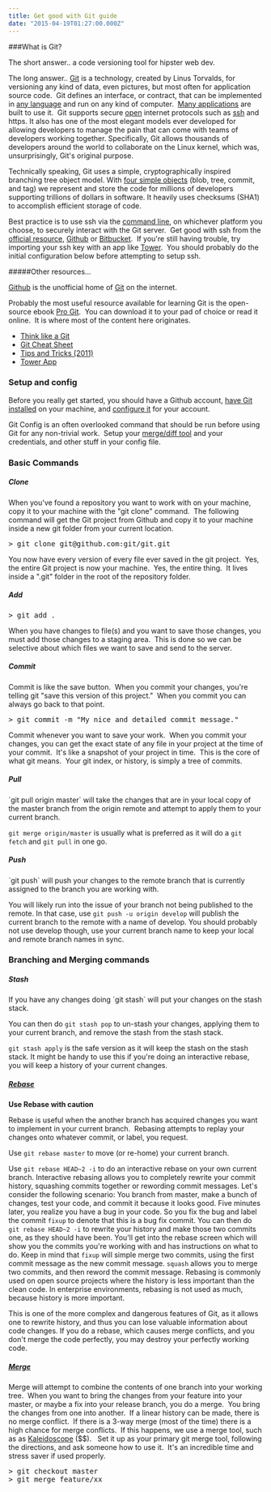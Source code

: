 ```yaml
---
title: Get good with Git guide
date: "2015-04-19T01:27:00.000Z"
---
```

###What is Git?

The short answer.. a code versioning tool for hipster web dev.  

The long answer.. <a href="http://git-scm.com" target="_blank">Git</a> is a technology, created by Linus Torvalds, for versioning any kind of data, even pictures, but most often for application source code.  Git defines an interface, or contract, that can be implemented in <a href="http://en.wikipedia.org/wiki/Git_(software)" target="_blank">any language</a> and run on any kind of computer.  <a href="http://git-scm.com/downloads/guis" target="_blank">Many applications</a> are built to use it.  Git supports secure <a href="http://en.wikipedia.org/wiki/Open_standard">open</a> internet protocols such as <a href="http://en.wikipedia.org/wiki/Secure_Shell" target="_blank">ssh</a> and https.  It also has one of the most elegant models ever developed for allowing developers to manage the pain that can come with teams of developers working together.  Specifically, Git allows thousands of developers around the world to collaborate on the Linux kernel, which was, unsurprisingly, Git's original purpose. 

Technically speaking, Git uses a simple, cryptographically inspired branching tree object model. With [four simple objects](http://schacon.github.io/gitbook/1_the_git_object_model.html) (blob, tree, commit, and tag) we represent and store the code for millions of developers supporting trillions of dollars in software. It heavily uses checksums (SHA1) to  accomplish efficient storage of code.

Best practice is to use ssh via the <a href="http://en.wikipedia.org/wiki/Shell_(computing)#Text_.28CLI.29_shells" target="_blank">command line</a>, on whichever platform you choose, to securely interact with the Git server.  Get good with ssh from the <a href="http://git-scm.com/book/en/v2/Git-on-the-Server-Generating-Your-SSH-Public-Key" target="_blank">official resource</a>, <a href="https://help.github.com/articles/generating-ssh-keys/" target="_blank">Github</a> or <a href="https://confluence.atlassian.com/display/BITBUCKET/Set+up+SSH+for+Git" target="_blank">Bitbucket</a>.  If you're still having trouble, try importing your ssh key with an app like <a href="http://www.git-tower.com/learn/ebook/command-line/advanced-topics/ssh-public-keys" target="_blank">Tower</a>.  You should probably do the initial configuration below before attempting to setup ssh.

#####Other resources...

<a href="https://github.com/" target="_blank">Github</a> is the unofficial home of <a href="https://github.com/git/git" target="_blank">Git</a> on the internet. 

Probably the most useful resource available for learning Git is the open-source ebook <span style="text-decoration: underline;"><a href="http://git-scm.com/book/en/v2" target="_blank">Pro Git</a></span>.  You can download it to your pad of choice or read it online.  It is where most of the content here originates.

* [Think like a Git](http://think-like-a-git.net/sections/rebase-from-the-ground-up/a-helpful-mnemonic-for-git-rebase-arguments.html)
* [Git Cheat Sheet](https://github.com/ArslanBilal/Git-Cheat-Sheet/blob/master/pdf/git-cheat-sheet.pdf)
* <a href="http://nuclearsquid.com/writings/git-tricks-tips-workflows/">Tips and Tricks (2011)</a></li>
* <a href="http://www.git-tower.com/">Tower App</a>

<h3>Setup and config</h3>
Before you really get started, you should have a Github account, <a href="http://git-scm.com/book/en/v2/Getting-Started-Installing-Git">have Git installed</a> on your machine, and <a href="http://git-scm.com/book/en/v2/Getting-Started-First-Time-Git-Setup">configure it</a> for your account.

Git Config is an often overlooked command that should be run before using Git for any non-trivial work.  Setup your [merge/diff tool](http://www.kaleidoscopeapp.com) and your credentials, and other stuff in your config file.
<h3>Basic Commands</h3>
<h5>Clone</h5>
When you've found a repository you want to work with on your machine, copy it to your machine with the "git clone" command.  The following command will get the Git project from Github and copy it to your machine inside a new git folder from your current location.
<pre>&gt; git clone git@github.com:git/git.git</pre>
You now have every version of every file ever saved in the git project.  Yes, the entire Git project is now your machine.  Yes, the entire thing.  It lives inside a ".git" folder in the root of the repository folder.
<h5>Add</h5>
<pre>&gt; git add .</pre>
When you have changes to file(s) and you want to save those changes, you must add those changes to a staging area.  This is done so we can be selective about which files we want to save and send to the server.
<h5>Commit</h5>
Commit is like the save button.  When you commit your changes, you're telling git "save this version of this project."  When you commit you can always go back to that point.
<pre>&gt; git commit -m "My nice and detailed commit message."</pre>
Commit whenever you want to save your work.  When you commit your changes, you can get the exact state of any file in your project at the time of your commit.  It's like a snapshot of your project in time.  This is the core of what git means.  Your git index, or history, is simply a tree of commits.
<h5>Pull</h5>
`git pull origin master` will take the changes that are in your local copy of the master branch from the origin remote and attempt to apply them to your current branch.

`git merge origin/master` is usually what is preferred as it will do a `git fetch` and `git pull` in one go.  
<h5>Push</h5>
`git push` will push your changes to the remote branch that is currently assigned to the branch you are working with.

You will likely run into the issue of your branch not being published to the remote.  In that case, use `git push -u origin develop` will publish the current branch to the remote with a name of develop. You should probably not use develop though, use your current branch name to keep your local and remote branch names in sync.
    
<h3>Branching and Merging commands</h3>
<h5>Stash</h5>
If you have any changes doing `git stash` will put your changes on the stash stack. 

You can then do `git stash pop` to un-stash your changes, applying them to your current branch, and remove the stash from the stash stack.  

`git stash apply` is the safe version as it will keep the stash on the stash stack.  It might be handy to use this if you're doing an interactive rebase, you will keep a history of your current changes.

<h5><a href="https://www.atlassian.com/git/tutorials/rewriting-history/git-rebase">Rebase</a></h5>

**Use Rebase with caution**

Rebase is useful when the another branch has acquired changes you want to implement in your current branch.  Rebasing attempts to replay your changes onto whatever commit, or label, you request.

Use `git rebase master` to move (or re-home) your current branch.  

Use `git rebase HEAD~2 -i` to do an interactive rebase on your own current branch.  Interactive rebasing allows you to completely rewrite your commit history, squashing commits together or rewording commit messages. Let's consider the following scenario: You branch from master, make a bunch of changes, test your code, and commit it because it looks good.  Five minutes later, you realize you have a bug in your code.  So you fix the bug and label the commit `fixup` to denote that this is a bug fix commit.  You can then do `git rebase HEAD~2 -i` to rewrite your history and make those two commits one, as they should have been.  You'll get into the rebase screen which will show you the commits you're working with and has instructions on what to do.  Keep in mind that `fixup` will simple merge two commits, using the first commit message as the new commit message.  `squash` allows you to merge two commits, and then reword the commit message.  Rebasing is commonly used on open source projects where the history is less important than the clean code.  In enterprise environments, rebasing is not used as much, because history is more important.  

This is one of the more complex and dangerous features of Git, as it allows one to rewrite history, and thus you can lose valuable information about code changes. If you do a rebase, which causes merge conflicts, and you don't merge the code perfectly, you may destroy your perfectly working code.  


<h5><a title="Merge" href="https://www.atlassian.com/git/tutorials/using-branches/git-merge">Merge</a></h5>
Merge will attempt to combine the contents of one branch into your working tree.  When you want to bring the changes from your feature into your master, or maybe a fix into your release branch, you do a merge.  You bring the changes from one into another.  If a linear history can be made, there is no merge conflict.  If there is a 3-way merge (most of the time) there is a high chance for merge conflicts.  If this happens, we use a merge tool, such as as <a href="http://www.kaleidoscopeapp.com">Kaleidoscope</a> ($$).   Set it up as your primary git merge tool, following the directions, and ask someone how to use it.  It's an incredible time and stress saver if used properly.
<pre>&gt; git checkout master
&gt; git merge feature/xx</pre>


<!--<h3>Roll your own Git server</h3>
Maybe you want to do it yourself for some crazy reason.  Just use Github.
<h3>The distributed workflow</h3>
Put stuff about Gitflow here.
<h3>Github.com in detail</h3>
Use Zenhub.  Use it as your project management tool.  Integrate it with Slack.
<h3>Advanced git</h3>
<h3>Automate and enforce standards</h3>
<h3>Internal Git Anatomy</h3> -->